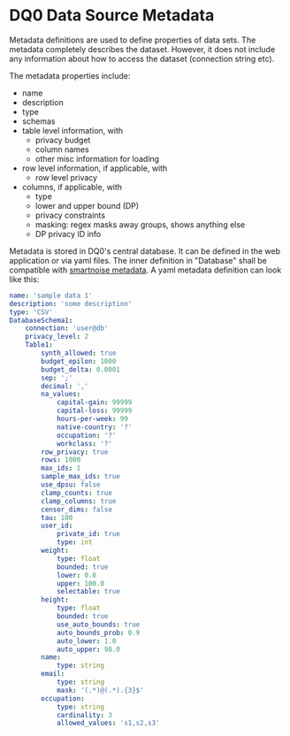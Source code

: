 # DQ0 Data Source Metadata

Metadata definitions are used to define properties of data sets. The metadata completely describes the dataset. However, it does not include any information about how to access the dataset (connection string etc).

The metadata properties include:

* name
* description
* type
* schemas
* table level information, with
  * privacy budget
  * column names
  * other misc information for loading
* row level information, if applicable, with
  * row level privacy
* columns, if applicable, with
  * type
  * lower and upper bound (DP)
  * privacy constraints
  * masking: regex masks away groups, shows anything else
  * DP privacy ID info

Metadata is stored in DQ0's central database. It can be defined in the web application or via yaml files. The inner definition in "Database" shall be compatible with [smartnoise metadata](https://github.com/opendifferentialprivacy/smartnoise-sdk/blob/master/sdk/Metadata.md). A yaml metadata definition can look like this:

```yaml
name: 'sample data 1'
description: 'some description'
type: 'CSV'
DatabaseSchema1:
    connection: 'user@db'
    privacy_level: 2
    Table1:
        synth_allowed: true
        budget_epilon: 1000
        budget_delta: 0.0001
        sep: ';'
        decimal: ','
        na_values:
            capital-gain: 99999
            capital-loss: 99999
            hours-per-week: 99
            native-country: '?'
            occupation: '?'
            workclass: '?'
        row_privacy: true
        rows: 1000
        max_ids: 1
        sample_max_ids: true
        use_dpsu: false
        clamp_counts: true
        clamp_columns: true
        censor_dims: false
        tau: 100
        user_id:
            private_id: true
            type: int
        weight:
            type: float
            bounded: true
            lower: 0.0
            upper: 100.0
            selectable: true
        height:
            type: float
            bounded: true
            use_auto_bounds: true
            auto_bounds_prob: 0.9
            auto_lower: 1.0
            auto_upper: 98.0
        name:
            type: string
        email:
            type: string
            mask: '(.*)@(.*).{3}$'
        occupation:
            type: string
            cardinality: 3
            allowed_values: 's1,s2,s3'
```